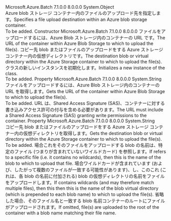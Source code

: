 <Type Name="OutputFileBlobContainerDestination" FullName="Microsoft.Azure.Batch.OutputFileBlobContainerDestination">
  <TypeSignature Language="C#" Value="public class OutputFileBlobContainerDestination" />
  <TypeSignature Language="ILAsm" Value=".class public auto ansi beforefieldinit OutputFileBlobContainerDestination extends System.Object" />
  <TypeSignature Language="DocId" Value="T:Microsoft.Azure.Batch.OutputFileBlobContainerDestination" />
  <TypeSignature Language="VB.NET" Value="Public Class OutputFileBlobContainerDestination" />
  <TypeSignature Language="F#" Value="type OutputFileBlobContainerDestination = class&#xA;    interface ITransportObjectProvider&lt;OutputFileBlobContainerDestination&gt;&#xA;    interface IPropertyMetadata&#xA;    interface IModifiable&#xA;    interface IReadOnly" />
  <AssemblyInfo>
    <AssemblyName>Microsoft.Azure.Batch</AssemblyName>
    <AssemblyVersion>7.1.0.0</AssemblyVersion>
    <AssemblyVersion>8.0.0.0</AssemblyVersion>
  </AssemblyInfo>
  <Base>
    <BaseTypeName>System.Object</BaseTypeName>
  </Base>
  <Interfaces />
  <Docs>
    <summary>
            <span data-ttu-id="897fc-101">Azure blob ストレージ コンテナー内のファイルのアップロード先を指定します。</span><span class="sxs-lookup"><span data-stu-id="897fc-101">Specifies a file upload destination within an Azure blob storage container.</span></span>
            </summary>
    <remarks>To be added.</remarks>
  </Docs>
  <Members>
    <Member MemberName=".ctor">
      <MemberSignature Language="C#" Value="public OutputFileBlobContainerDestination (string containerUrl, string path = null);" />
      <MemberSignature Language="ILAsm" Value=".method public hidebysig specialname rtspecialname instance void .ctor(string containerUrl, string path) cil managed" />
      <MemberSignature Language="DocId" Value="M:Microsoft.Azure.Batch.OutputFileBlobContainerDestination.#ctor(System.String,System.String)" />
      <MemberSignature Language="VB.NET" Value="Public Sub New (containerUrl As String, Optional path As String = null)" />
      <MemberSignature Language="F#" Value="new Microsoft.Azure.Batch.OutputFileBlobContainerDestination : string * string -&gt; Microsoft.Azure.Batch.OutputFileBlobContainerDestination" Usage="new Microsoft.Azure.Batch.OutputFileBlobContainerDestination (containerUrl, path)" />
      <MemberType>Constructor</MemberType>
      <AssemblyInfo>
        <AssemblyName>Microsoft.Azure.Batch</AssemblyName>
        <AssemblyVersion>7.1.0.0</AssemblyVersion>
        <AssemblyVersion>8.0.0.0</AssemblyVersion>
      </AssemblyInfo>
      <Parameters>
        <Parameter Name="containerUrl" Type="System.String" />
        <Parameter Name="path" Type="System.String" />
      </Parameters>
      <Docs>
        <param name="containerUrl"><span data-ttu-id="897fc-102">ファイルをアップロードするには、Azure Blob ストレージ内のコンテナーの URL です。</span><span class="sxs-lookup"><span data-stu-id="897fc-102">The URL of the container within Azure Blob Storage to which to upload the file(s).</span></span></param>
        <param name="path"><span data-ttu-id="897fc-103">コピー先 blob またはファイルのアップロードをする Azure ストレージ コンテナー内の仮想ディレクトリです。</span><span class="sxs-lookup"><span data-stu-id="897fc-103">The destination blob or virtual directory within the Azure Storage container to which to upload the file(s).</span></span></param>
        <summary>
            <span data-ttu-id="897fc-104"><see cref="T:Microsoft.Azure.Batch.OutputFileBlobContainerDestination" /> クラスの新しいインスタンスを初期化します。</span><span class="sxs-lookup"><span data-stu-id="897fc-104">Initializes a new instance of the <see cref="T:Microsoft.Azure.Batch.OutputFileBlobContainerDestination" /> class.</span></span>
            </summary>
        <remarks>To be added.</remarks>
      </Docs>
    </Member>
    <Member MemberName="ContainerUrl">
      <MemberSignature Language="C#" Value="public string ContainerUrl { get; }" />
      <MemberSignature Language="ILAsm" Value=".property instance string ContainerUrl" />
      <MemberSignature Language="DocId" Value="P:Microsoft.Azure.Batch.OutputFileBlobContainerDestination.ContainerUrl" />
      <MemberSignature Language="VB.NET" Value="Public ReadOnly Property ContainerUrl As String" />
      <MemberSignature Language="F#" Value="member this.ContainerUrl : string" Usage="Microsoft.Azure.Batch.OutputFileBlobContainerDestination.ContainerUrl" />
      <MemberType>Property</MemberType>
      <AssemblyInfo>
        <AssemblyName>Microsoft.Azure.Batch</AssemblyName>
        <AssemblyVersion>7.1.0.0</AssemblyVersion>
        <AssemblyVersion>8.0.0.0</AssemblyVersion>
      </AssemblyInfo>
      <ReturnValue>
        <ReturnType>System.String</ReturnType>
      </ReturnValue>
      <Docs>
        <summary>
            <span data-ttu-id="897fc-105">ファイルをアップロードするには、Azure Blob ストレージ内のコンテナーの URL を取得します。</span><span class="sxs-lookup"><span data-stu-id="897fc-105">Gets the URL of the container within Azure Blob Storage to which to upload the file(s).</span></span>
            </summary>
        <value>To be added.</value>
        <remarks>
            <span data-ttu-id="897fc-106">URL は、Shared Access Signature (SAS)、コンテナーに対する書き込みアクセス許可の付与を含める必要があります。</span><span class="sxs-lookup"><span data-stu-id="897fc-106">The URL must include a Shared Access Signature (SAS) granting write permissions to the container.</span></span>
            </remarks>
      </Docs>
    </Member>
    <Member MemberName="Path">
      <MemberSignature Language="C#" Value="public string Path { get; }" />
      <MemberSignature Language="ILAsm" Value=".property instance string Path" />
      <MemberSignature Language="DocId" Value="P:Microsoft.Azure.Batch.OutputFileBlobContainerDestination.Path" />
      <MemberSignature Language="VB.NET" Value="Public ReadOnly Property Path As String" />
      <MemberSignature Language="F#" Value="member this.Path : string" Usage="Microsoft.Azure.Batch.OutputFileBlobContainerDestination.Path" />
      <MemberType>Property</MemberType>
      <AssemblyInfo>
        <AssemblyName>Microsoft.Azure.Batch</AssemblyName>
        <AssemblyVersion>7.1.0.0</AssemblyVersion>
        <AssemblyVersion>8.0.0.0</AssemblyVersion>
      </AssemblyInfo>
      <ReturnValue>
        <ReturnType>System.String</ReturnType>
      </ReturnValue>
      <Docs>
        <summary>
            <span data-ttu-id="897fc-107">コピー先 blob またはファイルのアップロードをする Azure ストレージ コンテナー内の仮想ディレクトリを取得します。</span><span class="sxs-lookup"><span data-stu-id="897fc-107">Gets the destination blob or virtual directory within the Azure Storage container to which to upload the file(s).</span></span>
            </summary>
        <value>To be added.</value>
        <remarks>
          <para><span data-ttu-id="897fc-108">場合<see cref="P:Microsoft.Azure.Batch.OutputFile.FilePattern" />これをそのファイルをアップロードする blob の名前は、特定のファイル (つまりが含まれていないワイルドカード) を参照します。</span><span class="sxs-lookup"><span data-stu-id="897fc-108">If <see cref="P:Microsoft.Azure.Batch.OutputFile.FilePattern" /> refers to a specific file (i.e. it contains no wildcards), then this is the name of the blob to which to upload that file.</span></span></para>
          <para><span data-ttu-id="897fc-109">場合<see cref="P:Microsoft.Azure.Batch.OutputFile.FilePattern" />ワイルドカードが含まれています (および、したがって複数のファイルが一致する可能性があります)、し、このこれ (これは、各 blob の名前に付加される) blob の仮想ディレクトリの名前をファイルをアップロードします。</span><span class="sxs-lookup"><span data-stu-id="897fc-109">If <see cref="P:Microsoft.Azure.Batch.OutputFile.FilePattern" /> contains wildcards (and may therefore match multiple files), then this then this is the name of the blob virtual directory (which is prepended to each blob name) to which to upload the file(s).</span></span></para>
          <para><span data-ttu-id="897fc-110">省略した場合、そのファイル名と一致する blob 名前コンテナーのルートにファイルがアップロードされます。</span><span class="sxs-lookup"><span data-stu-id="897fc-110">If omitted, file(s) are uploaded to the root of the container with a blob name matching their file name.</span></span></para>
        </remarks>
      </Docs>
    </Member>
  </Members>
</Type>
